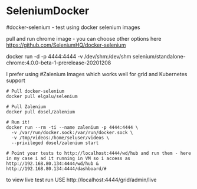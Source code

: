 # SeleniumDocker
#docker-selenium - test using docker selenium images 

pull and run chrome image - you can choose other options here https://github.com/SeleniumHQ/docker-selenium

docker run -d -p 4444:4444 -v /dev/shm:/dev/shm selenium/standalone-chrome:4.0.0-beta-1-prerelease-20201208


I prefer using #Zalenium Images which works well for grid and Kubernetes support 

    # Pull docker-selenium
    docker pull elgalu/selenium
    
    # Pull Zalenium
    docker pull dosel/zalenium
    
    # Run it!
    docker run --rm -ti --name zalenium -p 4444:4444 \
      -v /var/run/docker.sock:/var/run/docker.sock \
      -v /tmp/videos:/home/seluser/videos \
      --privileged dosel/zalenium start
      
    # Point your tests to http://localhost:4444/wd/hub and run them - here in my case i ad it running in VM so i access as  http://192.168.80.134:4444/wd/hub & http://192.168.80.134:4444/dashboard/#
    
to view live test run USE http://localhost:4444/grid/admin/live
